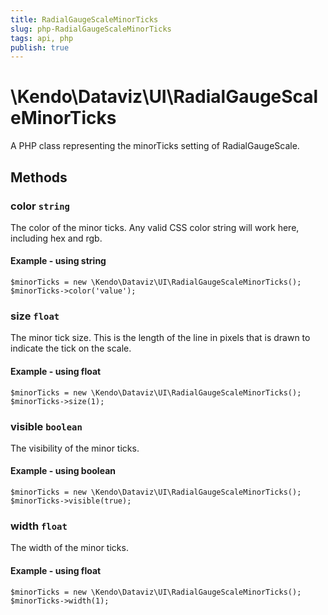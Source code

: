 ```yaml
---
title: RadialGaugeScaleMinorTicks
slug: php-RadialGaugeScaleMinorTicks
tags: api, php
publish: true
---
```


# \Kendo\Dataviz\UI\RadialGaugeScaleMinorTicks

A PHP class representing the minorTicks setting of RadialGaugeScale.


## Methods

### color `string`

The color of the minor ticks.
Any valid CSS color string will work here, including hex and rgb.


#### Example - using string
    $minorTicks = new \Kendo\Dataviz\UI\RadialGaugeScaleMinorTicks();
    $minorTicks->color('value');

### size `float`

The minor tick size.
This is the length of the line in pixels that is drawn to indicate the tick on the scale.


#### Example - using float
    $minorTicks = new \Kendo\Dataviz\UI\RadialGaugeScaleMinorTicks();
    $minorTicks->size(1);

### visible `boolean`

The visibility of the minor ticks.


#### Example - using boolean
    $minorTicks = new \Kendo\Dataviz\UI\RadialGaugeScaleMinorTicks();
    $minorTicks->visible(true);

### width `float`

The width of the minor ticks.


#### Example - using float
    $minorTicks = new \Kendo\Dataviz\UI\RadialGaugeScaleMinorTicks();
    $minorTicks->width(1);


